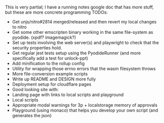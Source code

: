 This is very partial; I have a running notes google doc that has more stuff, but
these are more concrete programming TODOs:
- Get unjs/nitro#2814 merged/released and then revert my local changes to nitro
- Get some other emscripten binary working in the same file-system as pyodide.
  (xpdf? imagemagick?)
- Set up tests involving the web server(s) and playwright to check that the
  security properties hold.
- Get regular jest tests setup using the PyodideRunner (and more specifically
  add a test for unlock-ppt)
- Add minification to the rollup config
- Utility for wrapping those errno errors that the wasm filesystem throws
- More file-conversion example scripts
- Write up README and DESIGN more fully
- Deployment setup for cloudflare pages
- Good looking site with:
 - Landing page with links to local scripts and playground
 - Local scripts
 - Appropriate modal warnings for 3p + localstorage memory of approvals
 - Playground (using monaco) that helps you develop your own script (and
   generates the json)
